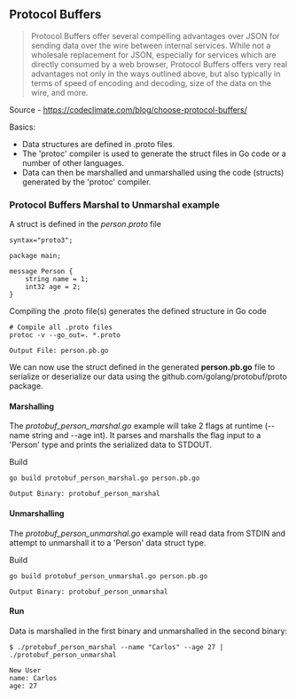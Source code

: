 ## Protocol Buffers

> Protocol Buffers offer several compelling advantages over JSON for sending data over the wire between internal services. While not a wholesale replacement for JSON, especially for services which are directly consumed by a web browser, Protocol Buffers offers very real advantages not only in the ways outlined above, but also typically in terms of speed of encoding and decoding, size of the data on the wire, and more.

Source - https://codeclimate.com/blog/choose-protocol-buffers/

Basics:
- Data structures are defined in .proto files.
- The 'protoc' compiler is used to generate the struct files in Go code or a number of other languages.
- Data can then be marshalled and unmarshalled using the code (structs) generated by the 'protoc' compiler.


### Protocol Buffers Marshal to Unmarshal example

A struct is defined in the *person.proto* file
```
syntax="proto3";

package main;

message Person {
    string name = 1;
    int32 age = 2;
}
```

Compiling the .proto file(s) generates the defined structure in Go code
```
# Compile all .proto files
protoc -v --go_out=. *.proto

Output File: person.pb.go
```

We can now use the struct defined in the generated **person.pb.go** file to serialize or deserialize our data using the github.com/golang/protobuf/proto package.

#### Marshalling 

The *protobuf_person_marshal.go* example will take 2 flags at runtime (--name string and --age int). It parses and marshalls the flag input to a 'Person' type and prints the serialized data to STDOUT.

Build
```
go build protobuf_person_marshal.go person.pb.go

Output Binary: protobuf_person_marshal
```

#### Unmarshalling 

The *protobuf_person_unmarshal.go* example will read data from STDIN and attempt to unmarshall it to a 'Person' data struct type.

Build
```
go build protobuf_person_unmarshal.go person.pb.go

Output Binary: protobuf_person_unmarshal
```

#### Run

Data is marshalled in the first binary and unmarshalled in the second binary:

```
$ ./protobuf_person_marshal --name "Carlos" --age 27 | ./protobuf_person_unmarshal

New User
name: Carlos
age: 27
```